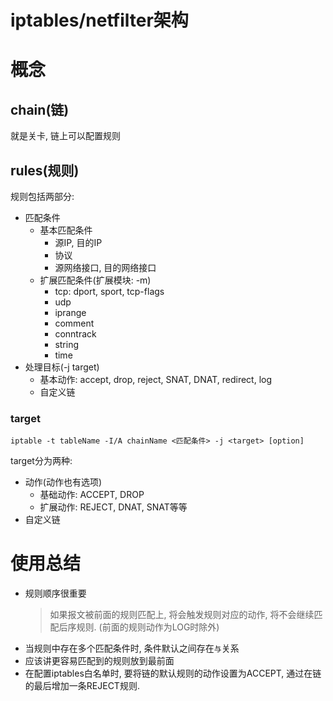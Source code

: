 # iptables/netfilter架构

# 概念

## chain(链)

就是关卡, 链上可以配置规则
## rules(规则)

规则包括两部分:
- 匹配条件
    - 基本匹配条件
        - 源IP, 目的IP
        - 协议
        - 源网络接口, 目的网络接口
    - 扩展匹配条件(扩展模块: -m)
        - tcp: dport, sport, tcp-flags
        - udp
        - iprange
        - comment
        - conntrack
        - string
        - time
- 处理目标(-j target)
    - 基本动作: accept, drop, reject, SNAT, DNAT, redirect, log
    - 自定义链

### target

```
iptable -t tableName -I/A chainName <匹配条件> -j <target> [option]
```

target分为两种:

- 动作(动作也有选项)
    - 基础动作: ACCEPT, DROP
    - 扩展动作: REJECT, DNAT, SNAT等等
- 自定义链

# 使用总结

- 规则顺序很重要
    > 如果报文被前面的规则匹配上, 将会触发规则对应的动作, 将不会继续匹配后序规则. (前面的规则动作为LOG时除外)
- 当规则中存在多个匹配条件时, 条件默认之间存在`与`关系
- 应该讲更容易匹配到的规则放到最前面
- 在配置iptables白名单时, 要将链的默认规则的动作设置为ACCEPT, 通过在链的最后增加一条REJECT规则.